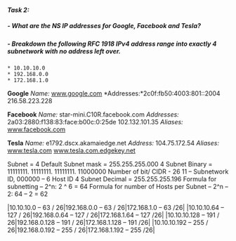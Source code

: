 
#### ***Task 2:***

##### - What are the NS IP addresses for Google, Facebook and Tesla?
##### - Breakdown the following RFC 1918 IPv4 address range into exactly 4 subnetwork with no address left over. 
    * 10.10.10.0
    * 192.168.0.0
    * 172.168.1.0

**Google**
*Name:*    www.google.com
*Addresses:*2c0f:fb50:4003:801::2004
            216.58.223.228

**Facebook**
*Name:*       star-mini.C10R.facebook.com
*Addresses:*  2a03:2880:f138:83:face:b00c:0:25de
              102.132.101.35
*Aliases:*    www.facebook.com

**Tesla**
*Name:*     e1792.dscx.akamaiedge.net
*Address:*  104.75.172.54
*Aliases:*  www.tesla.com 
            www.tesla.com.edgekey.net


Subnet = 4
Default Subnet mask = 255.255.255.000
4 Subnet Binary = 11111111. 11111111. 11111111. 11000000
Number of bit/ CIDR - 26
11 – Subnetwork ID, 000000 – 6 Host ID
4 Subnet Decimal = 255.255.255.196
Formula for subnetting – 2^n: 2 ^ 6 = 64 
Formula for number of Hosts per Subnet – 2^n – 2: 64 – 2 = 62

|10.10.10.0 – 63 / 26|192.168.0.0 – 63 / 26|172.168.1.0 – 63 /26|
|10.10.10.64 – 127 / 26|192.168.0.64 – 127 / 26|172.168.1.64 – 127 /26|
|10.10.10.128 – 191 / 26|192.168.0.128 – 191 / 26|172.168.1.128 – 191 /26|
|10.10.10.192 – 255 / 26|192.168.0.192 – 255 / 26|172.168.1.192 – 255 /26|
